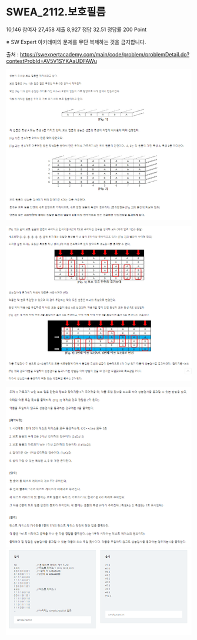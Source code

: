 # SWEA_2112.보호필름

10,146
참여자
27,458
제출
8,927
정답
32.51
정답률
200
Point

※ SW Expert 아카데미의 문제를 무단 복제하는 것을 금지합니다.

출처 : https://swexpertacademy.com/main/code/problem/problemDetail.do?contestProbId=AV5V1SYKAaUDFAWu

![alt text](./assets/image.png)

![alt text](./assets/image-1.png)

![alt text](./assets/image-2.png)
![alt text](./assets/image-3.png)
